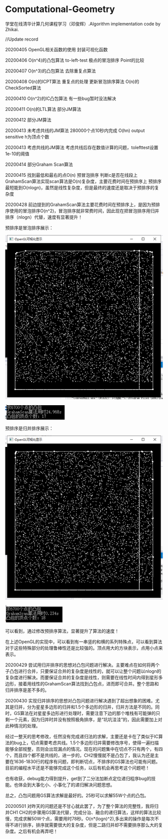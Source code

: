# Computational-Geometry
学堂在线清华计算几何课程学习（邓俊辉）.Algorithm implementation code by Zhikai.

//Update record

20200405 OpenGL相关函数的使用 封装可视化函数

20200406 O(n^4)的凸包算法 to-left-test 极点的冒泡排序 Point的比较

20200407 O(n^3)的凸包算法 去除重复点算法

20200408 O(n)的ICPT算法 重复点的处理 更新冒泡排序算法 O(n)的CheckSorted算法

20200410 O(n^2)的IC凸包算法 有一些bug暂时没法解决

20200411 O(n)的LTL算法 部分JM算法

20200412 部分JM算法

20200413 未考虑共线的JM算法 280000个点10秒内完成 O(hn) output sensitive h为顶点个数

20200413 考虑共线的JM算法 考虑共线后存在数值计算的问题，tolefttest设置1e-10的阈值

20200414 部分Graham Scan算法

20200415 找到最低和最右的点O(n) 预冒泡排序 判断c是否在线段上 GrahamScan算法实现scan算法是O(n)复杂度，主要花费时间在预排序上 预排序最短能到O(nlogn)，虽然是线性复杂度，但是最终的速度还是取决于预排序的复杂度

20200428 前边提到的GrahamScan算法主要花费时间在预排序上，是因为预排序使用的冒泡排序O(n^2)，冒泡排序就非常费时间，因此现在把冒泡排序用归并排序（nlogn）代替，速度有显著提升！

预排序是冒泡排序展示：

![image](https://github.com/Robotics-Zhikai/Computational-Geometry/blob/master/image/3.png)

![image](https://github.com/Robotics-Zhikai/Computational-Geometry/blob/master/image/4.png)

预排序是归并排序展示：

![image](https://github.com/Robotics-Zhikai/Computational-Geometry/blob/master/image/1.png)

![image](https://github.com/Robotics-Zhikai/Computational-Geometry/blob/master/image/2.png)

可以看到，通过修改预排序算法，显著提升了算法的速度！

在上述OpenGL的实现中，可以看到有一串竖的和横的系列特殊点，可以看到算法对于这些特殊部分的处理鲁棒性还是比较强的。顶点用大的方块表示，点用小点来表示。

20200429 尝试用归并排序的思想对凸包问题进行解决。主要难点在如何将两个子凸包进行合并，只要保证合并的复杂度是线性的，就可以让整个问题以nlogn的复杂度进行解决。而要保证合并的复杂度是线性，则需要在线性时间内得到星形多边形，接着用线性的GrahamScan算法找到凸包点，进而即可合并。整个思路和归并排序是差不多的。

20200430 实现归并排序的思想对凸包问题进行解决遇到了超出想象的困难。尤其是归并，分为星星多边形的归并和1.5个多边形的归并，归并方法是不同的。同时，GS算法在对星星多边形进行处理时，需要注意下边的那个堆栈有可能弹的只剩一个元素，因为归并时并没有按照极角排序，是“坑坑洼洼”的，因此需要加上对此种情况的处理。

经过一整天的思考修改，任然没有完成递归法的求解，主要还是卡在了类似于IC算法的bug上，切点需要考虑共线。1.5个多边形归并需要修改序号，使得一遍扫描能够全部规整，否则会出现漏点的情况。现在的问题集中在切点不只有两个，有四个，而且四个都不是共线的，进一步的，CH2慢慢就不是凸包了，我认为还是主要在1636-1830行的程序有问题，即判断切点，不排序的GS算法也可能有问题。目前的编程水平还是不能够完成这个任务，以后有机会再思考这个问题吧！

也有收获，debug能力得到提升，get到了二分法加断点定位递归程序bug的技能。也体会到大事化小、小事化了的递归解决问题思想。

总之，凸包问题用GS算法求解是最好的。25秒可以求解55W个点的凸包。

20200501 对昨天的问题还是不甘心就此罢了，为了整个算法的完整性，我将归并CH1 CH2的步骤用GS算法代替，完成分治、融合的递归算法，这样的算法比较慢，完成求解50W个点，需要用时78秒。O(n*(logn)^2),多出来的操作是每次不得不进行排序，排序就需要很大的复杂度，但是二路归并却不需要排序那么大的复杂度。之后有机会再弄吧！